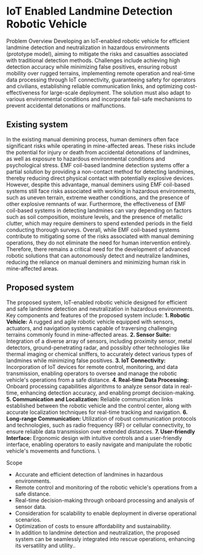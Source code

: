 # IoT Enabled Landmine Detection Robotic Vehicle
Problem Overview
Developing an IoT-enabled robotic vehicle for efficient landmine detection and neutralization in hazardous environments (prototype model), aiming to mitigate the risks and casualties associated with traditional detection methods. Challenges include achieving high detection accuracy while minimizing false positives, ensuring robust mobility over rugged terrains, implementing remote operation and real-time data processing through IoT connectivity, guaranteeing safety for operators and civilians, establishing reliable communication links, and optimizing cost-effectiveness for large-scale deployment. The solution must also adapt to various environmental conditions and incorporate fail-safe mechanisms to prevent accidental detonations or malfunctions.

## Existing system
In the existing manual demining process, human deminers often face significant risks while operating in mine-affected areas. These risks include the potential for injury or death from accidental detonations of landmines, as well as exposure to hazardous environmental conditions and psychological stress. EMF coil-based landmine detection systems offer a partial solution by providing a non-contact method for detecting landmines, thereby reducing direct physical contact with potentially explosive devices. However, despite this advantage, manual deminers using EMF coil-based systems still face risks associated with working in hazardous environments, such as uneven terrain, extreme weather conditions, and the presence of other explosive remnants of war. Furthermore, the effectiveness of EMF coil-based systems in detecting landmines can vary depending on factors such as soil composition, moisture levels, and the presence of metallic clutter, which may require deminers to spend extended periods in the field conducting thorough surveys. Overall, while EMF coil-based systems contribute to mitigating some of the risks associated with manual demining operations, they do not eliminate the need for human intervention entirely. Therefore, there remains a critical need for the development of advanced robotic solutions that can autonomously detect and neutralize landmines, reducing the reliance on manual deminers and minimizing human risk in mine-affected areas.

## Proposed system
The proposed system, IoT-enabled robotic vehicle designed for efficient and safe landmine detection and neutralization in hazardous environments. Key components and features of the proposed system include:
**1. Robotic Vehicle:** A rugged and agile robotic vehicle equipped with sensors, actuators, and navigation systems capable of traversing challenging terrains commonly found in mine-affected areas.
**2. Sensor Suite:** Integration of a diverse array of sensors, including proximity sensor, metal detectors, ground-penetrating radar, and possibly other technologies like thermal imaging or chemical sniffers, to accurately detect various types of landmines while minimizing false positives.
**3. IoT Connectivity:** Incorporation of IoT devices for remote control, monitoring, and data transmission, enabling operators to oversee and manage the robotic vehicle's operations from a safe distance.
**4. Real-time Data Processing:** Onboard processing capabilities algorithms to analyze sensor data in real-time, enhancing detection accuracy, and enabling prompt decision-making.
**5. Communication and Localization:** Reliable communication links established between the robotic vehicle and the control center, along with accurate localization techniques for real-time tracking and navigation.
**6. Long-range Communication:** Utilization of robust communication protocols and technologies, such as radio frequency (RF) or cellular connectivity, to ensure reliable data transmission over extended distances.
**7. User-friendly Interface:** Ergonomic design with intuitive controls and a user-friendly interface, enabling operators to easily navigate and manipulate the robotic vehicle's movements and functions. \

Scope
* Accurate and efficient detection of landmines in hazardous environments.
* Remote control and monitoring of the robotic vehicle's operations from a safe distance.
* Real-time decision-making through onboard processing and analysis of sensor data.
* Consideration for scalability to enable deployment in diverse operational scenarios.
* Optimization of costs to ensure affordability and sustainability.
* In addition to landmine detection and neutralization, the proposed system can be seamlessly integrated into rescue operations, enhancing its versatility and utility..
